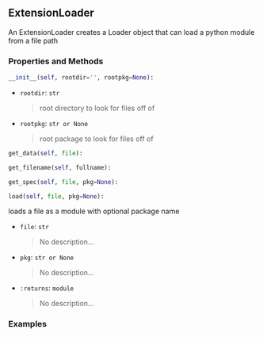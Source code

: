 ## <a id="McUtils.Misc.ExtensionLoader.ExtensionLoader">ExtensionLoader</a>
An ExtensionLoader creates a Loader object that can load a python module from a file path

### Properties and Methods
```python
__init__(self, rootdir='', rootpkg=None): 
```

- `rootdir`: `str`
    >root directory to look for files off of
- `rootpkg`: `str or None`
    >root package to look for files off of

```python
get_data(self, file): 
```

```python
get_filename(self, fullname): 
```

```python
get_spec(self, file, pkg=None): 
```

```python
load(self, file, pkg=None): 
```
loads a file as a module with optional package name
- `file`: `str`
    >No description...
- `pkg`: `str or None`
    >No description...
- `:returns`: `module`
    >No description...

### Examples
